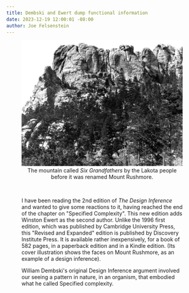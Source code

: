```yaml
---
title: Dembski and Ewert dump functional information
date: 2023-12-19 12:00:01 -08:00
author: Joe Felsenstein
---
```


<figure><img width=600px src=/uploads/2023/Six_grandfathers.jpg" alst="[Six grandfathers image]">
<figcaption><div align=center>The mountain called <em>Six Grandfathers</em> by the 
Lakota people before it was renamed Mount Rushmore.</div></figcaption>

<p>&nbsp;</p>

I have been reading the 2nd edition of <em>The Design Inference</em> and wanted 
to give some reactions to it, having reached the end of the chapter on "Specified 
Complexity".  This new edition adds Winston Ewert as the second author.  Unlike the 
1996 first edition, which was published by Cambridge University Press, this "Revised 
and Expanded" edition is published by Discovery Institute Press.  It is available 
rather inexpensively, for a book of 582 pages, in a paperback edition and in a 
Kindle edition.  (Its cover illustration shows the faces on Mount Rushmore, as an 
example of a design inference).

William Dembski's original Design Inference argument involved our seeing a 
pattern in nature, in an organism, that embodied what he called Specified 
complexity.

